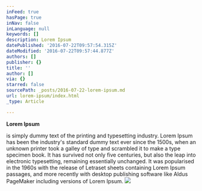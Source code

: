 ```yaml
---
inFeed: true
hasPage: true
inNav: false
inLanguage: null
keywords: []
description: Lorem Ipsum
datePublished: '2016-07-22T09:57:54.315Z'
dateModified: '2016-07-22T09:57:44.877Z'
authors: []
publisher: {}
title: ''
author: []
via: {}
starred: false
sourcePath: _posts/2016-07-22-lorem-ipsum.md
url: lorem-ipsum/index.html
_type: Article

---
```

**Lorem Ipsum**

is simply dummy text of the printing and typesetting industry. Lorem Ipsum has been the industry's standard dummy text ever since the 1500s, when an unknown printer took a galley of type and scrambled it to make a type specimen book. It has survived not only five centuries, but also the leap into electronic typesetting, remaining essentially unchanged. It was popularised in the 1960s with the release of Letraset sheets containing Lorem Ipsum passages, and more recently with desktop publishing software like Aldus PageMaker including versions of Lorem Ipsum.
![](https://the-grid-user-content.s3-us-west-2.amazonaws.com/95cd3490-11cc-4852-a808-f71da04caf0e.jpg)